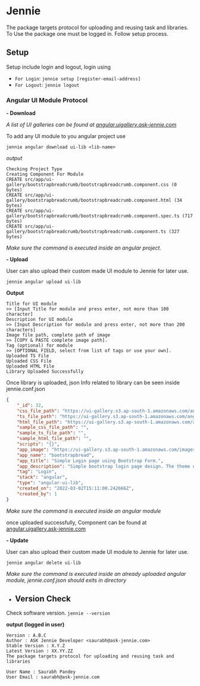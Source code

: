 # Jennie
The package targets protocol for uploading and reusing task and libraries. To Use the package one must be logged in. Follow setup process.

## Setup

Setup include login and logout, login using
- `For Login`: `jennie setup [register-email-address]`
- `For Logout`: `jennie logout`


### Angular UI Module Protocol

**- Download**


*A list of UI galleries can be found at [angular.uigallery.ask-jennie.com](https://angular.uigallery.ask-jennie.com/)*

To add any UI module to you angular project use
 
```
jennie angular download ui-lib <lib-name>
```

*output*
```
Checking Project Type 
Creating Component For Module
CREATE src/app/ui-gallery/bootstrapbreadcrumb/bootstrapbreadcrumb.component.css (0 bytes)
CREATE src/app/ui-gallery/bootstrapbreadcrumb/bootstrapbreadcrumb.component.html (34 bytes)
CREATE src/app/ui-gallery/bootstrapbreadcrumb/bootstrapbreadcrumb.component.spec.ts (717 bytes)
CREATE src/app/ui-gallery/bootstrapbreadcrumb/bootstrapbreadcrumb.component.ts (327 bytes)
```

*Make sure the command is executed inside an angular project.*

**- Upload**

User can also upload their custom made UI module to Jennie for later use.
 
```
jennie angular upload ui-lib
```

**Output**
```
Title for UI module
>> [Input Title for module and press enter, not more than 100 character]
Description for UI module
>> [Input Description for module and press enter, not more than 200 characters]
Image file path, complete path of image
>> [COPY & PASTE complete image path].
Tag (optional) for module
>> [OPTIONAL FIELD, select from list of tags or use your own].
Uploaded TS File
Uploaded CSS File
Uploaded HTML File
Library Uploaded Successfully
```

Once library is uploaded, json Info related to library can be seen inside jennie.conf.json

```json
{
    "_id": 32,
    "css_file_path": "https://ui-gallery.s3.ap-south-1.amazonaws.com/angular/ui-lib/bootstrapbread/bootstrapbread.component.css",
    "ts_file_path": "https://ui-gallery.s3.ap-south-1.amazonaws.com/angular/ui-lib/bootstrapbread/bootstrapbread.component.ts",
    "html_file_path": "https://ui-gallery.s3.ap-south-1.amazonaws.com/angular/ui-lib/bootstrapbread/bootstrapbread.component.html",
    "sample_css_file_path": "",
    "sample_ts_file_path": "",
    "sample_html_file_path": "",
    "scripts": "{}",
    "app_image": "https://ui-gallery.s3.ap-south-1.amazonaws.com/images/1646233859-9336133.png",
    "app_name": "bootstrapbread",
    "app_title": "Simple Login page using Bootstrap Form.",
    "app_description": "Simple bootstrap login page design. The theme uses basic Bootstrap forms.",
    "tag": "Login",
    "stack": "angular",
    "type": "angular-ui-lib",
    "created_on": "2022-03-02T15:11:00.242666Z",
    "created_by": 1
}
```


*Make sure the command is executed inside an angular module*

once uploaded successfully, Component can be found at [angular.uigallery.ask-jennie.com](https://angular.uigallery.ask-jennie.com/)

**- Update**

User can also upload their custom made UI module to Jennie for later use.
 
```
jennie angular delete ui-lib
```

*Make sure the command is executed inside an already uploaded angular module, jennie.conf.json should exits in directory*

- ## Version Check
Check software version.
`jennie --version`

**output (logged in user)**
```shell script
Version : A.B.C
Author : ASK Jennie Developer <saurabh@ask-jennie.com>
Stable Version : X.Y.Z
Latest Version : XX.YY.ZZ
The package targets protocol for uploading and reusing task and libraries

User Name : Saurabh Pandey
User Email : saurabh@ask-jennie.com
```
